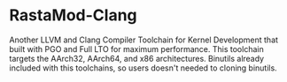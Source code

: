 # RastaMod-Clang
Another LLVM and Clang Compiler Toolchain for Kernel Development that built with PGO and Full LTO for maximum performance. This toolchain targets the AArch32, AArch64, and x86 architectures. Binutils already included with this toolchains, so users doesn't needed to cloning binutils.
